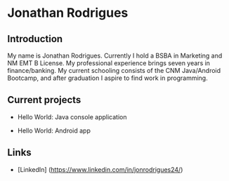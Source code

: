 # Jonathan Rodrigues

## Introduction

My name is Jonathan Rodrigues. Currently I hold a BSBA in Marketing and NM EMT B License. My professional experience brings seven years in finance/banking. My current schooling consists of the CNM Java/Android Bootcamp, and after graduation I aspire to find work in programming.

## Current projects

* Hello World: Java console application

* Hello World: Android app

## Links

* [LinkedIn] (https://www.linkedin.com/in/jonrodrigues24/)